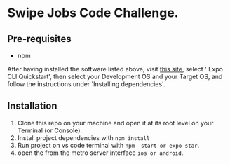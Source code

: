 # Swipe Jobs Code Challenge.

## Pre-requisites

- npm


After having installed the software listed above, visit 
[this site](https://reactnative.dev/docs/environment-setup), select ' Expo CLI Quickstart', then select your Development OS and your Target OS, and 
follow the instructions under 'Installing dependencies'.

## Installation

1. Clone this repo on your machine and open it at its root level on your 
Terminal (or Console).
2. Install project dependencies with `npm install`
3. Run project on vs code  terminal with `npm  start or expo star`.
5. open the from the metro server interface `ios or android`.



